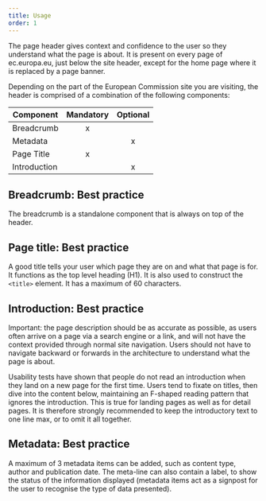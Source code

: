 ```yaml
---
title: Usage
order: 1
---
```


The page header gives context and confidence to the user so they understand what the page is about. It is present on every page of ec.europa.eu, just below the site header, except for the home page where it is replaced by a page banner.

Depending on the part of the European Commission site you are visiting, the header is comprised of a combination of the following components:

| Component    | Mandatory | Optional |
| ------------ | :-------: | :------: |
| Breadcrumb   |     x     |          |
| Metadata     |           |    x     |
| Page Title   |     x     |          |
| Introduction |           |    x     |

## Breadcrumb: Best practice

The breadcrumb is a standalone component that is always on top of the header.

## Page title: Best practice

A good title tells your user which page they are on and what that page is for. It functions as the top level heading (H1). It is also used to construct the `<title>` element. It has a maximum of 60 characters.

## Introduction: Best practice

Important: the page description should be as accurate as possible, as users often arrive on a page via a search engine or a link, and will not have the context provided through normal site navigation. Users should not have to navigate backward or forwards in the architecture to understand what the page is about.

Usability tests have shown that people do not read an introduction when they land on a new page for the first time. Users tend to fixate on titles, then dive into the content below, maintaining an F-shaped reading pattern that ignores the introduction. This is true for landing pages as well as for detail pages. It is therefore strongly recommended to keep the introductory text to one line max, or to omit it all together.

## Metadata: Best practice

A maximum of 3 metadata items can be added, such as content type, author and publication date. The meta-line can also contain a label, to show the status of the information displayed (metadata items act as a signpost for the user to recognise the type of data presented).
